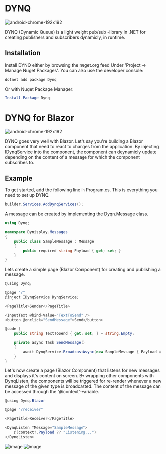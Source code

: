 # DYNQ
![android-chrome-192x192](https://user-images.githubusercontent.com/43991450/216784507-f1bf470e-6314-4136-9123-1bedbf251e2b.png)

DYNQ (Dynamic Queue) is a light weight pub/sub -library in .NET for creating publishers and subscribers dynamicly, in runtime.

## Installation
Install DYNQ either by browsing the nuget.org feed Under 'Project -> Manage Nuget Packages'. You can also use the developer console:
```powershell
dotnet add package Dynq
```
Or with Nuget Package Manager:
```powershell
Install-Package Dynq
```

# DYNQ for Blazor
![android-chrome-192x192](https://user-images.githubusercontent.com/43991450/217499236-0d5b91c5-0595-4268-a845-80a2b113ac42.png)

DYNQ goes very well with Blazor. Let's say you're building a Blazor component that need to react to changes from the application. By injecting IDynqService into the component, the component can deynamicly update depending on the content of a message for which the component subscribes to.

## Example
To get started, add the following line in Program.cs. This is everything you need to set up DYNQ.
```csharp
builder.Services.AddDynqServices();
```

A message can be created by implementing the Dyqn.Message class.
```csharp
using Dynq;

namespace Dynisplay.Messages
{
    public class SampleMessage : Message
    {
        public required string Payload { get; set; }
    }
}
```

Lets create a simple page (Blazor Component) for creating and publishing a message.
```csharp
@using Dynq;

@page "/"
@inject IDynqService DynqService;

<PageTitle>Sender</PageTitle>

<InputText @bind-Value="TextToSend" />
<button @onclick="SendMessage">Send</button>

@code {
    public string TextToSend { get; set; } = string.Empty;

    private async Task SendMessage()
    {
        await DynqService.BroadcastAsync(new SampleMessage { Payload = TextToSend });
    }
}
```

Let's now create a page (Blazor Component) that listens for new messages and displays it's content on screen. By wrapping other components with DynqListen, the components will be triggered for re-render whenever a new message of the given type is broadcasted. The content of the message can be accessed through the '@context'-variable.
```csharp
@using Dynq.Blazor

@page "/receiver"

<PageTitle>Receiver</PageTitle>

<DynqListen TMessage="SampleMessage">
    @(context?.Payload ?? "Listening...")
</DynqListen>
```

![image](https://user-images.githubusercontent.com/43991450/217478562-64fba31b-d2cb-45cb-9cc6-39220aab58d4.png)
![image](https://user-images.githubusercontent.com/43991450/217478693-c92f2777-731a-499f-8f1c-ae247930cfb9.png)
